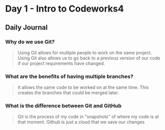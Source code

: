 # Day 1 - Intro to Codeworks4

## Daily Journal


### Why do we use Git?
> Using Git allows for mulitple people to work on the same project. Using Git also allows us to go back to a previous version of our code if our project requirements have changed.

### What are the benefits of having multiple branches?
> It allows the same code to be worked on at the same time. This creates the branches that could be merged later. 

### What is the difference between Git and GitHub
 >Git is the process of my code in "snapshots" of where my code is at that moment. Github is just a cloud that we save our changes 